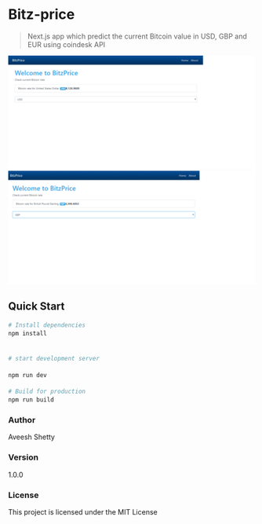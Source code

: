 # Bitz-price
>Next.js app which predict the current Bitcoin value in USD, GBP and EUR using coindesk API


![image](bithome.png)
![image](bithome1.png)

## Quick Start

```bash
# Install dependencies
npm install


# start development server

npm run dev

# Build for production 
npm run build
```

### Author

Aveesh Shetty
### Version

1.0.0

### License

This project is licensed under the MIT License

